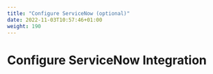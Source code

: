 ```yaml
---
title: "Configure ServiceNow (optional)"
date: 2022-11-03T10:57:46+01:00
weight: 190
---
```


# Configure ServiceNow Integration

